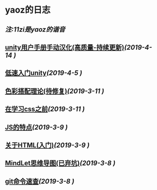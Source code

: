 # yaoz的日志
_注:11zi是yaoz的谐音_
---

## [**unity用户手册手动汉化(高质量-持续更新)**](./source/unity-manual.md)_(2019-4-14 )_

## [低速入门unity](./source/unity.md)_(2019-4-5 )_

## [色彩搭配理论(待修复)](./source/color.md)_(2019-3-11 )_

## [在学习css之前](./source/css.md)_(2019-3-11 )_

## [JS的特点](./source/javascript.md)_(2019-3-9 )_

## [关于HTML(入门)](./source/html.md)_(2019-3-9 )_

## [MindLet思维导图(已弃坑)](./source/mindlet.md)_(2019-3-8 )_

## [git命令速查](./source/git.md)_(2019-3-8 )_
